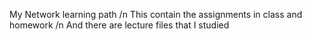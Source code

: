 My Network learning path /n
This contain the assignments in class and homework /n
And there are lecture files that I studied
